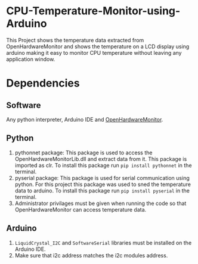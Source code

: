 # CPU-Temperature-Monitor-using-Arduino
This Project shows the temperature data extracted from OpenHardwareMonitor and shows the temperature on a LCD display using arduino making it easy to monitor CPU temperature without leaving any application window.
# Dependencies
  ## Software
  Any python interpreter, Arduino IDE and [OpenHardwareMonitor](https://openhardwaremonitor.org/).
  ## Python
  1. pythonnet package: This package is used to access the OpenHardwareMonitorLib.dll and extract data from it. This package is imported as clr. To install this package run ```pip install pythonnet``` in the terminal.
  2. pyserial package: This package is used for serial communication using python. For this project this package was used to sned the temperature data to arduino. To install this package run ```pip install pyserial``` in the terminal.
  3. Administrator privilages must be given when running the code so that OpenHardwareMonitor can access temperature data.
  ## Arduino
  1. ```LiquidCrystal_I2C``` and ```SoftwareSerial``` libraries must be installed on the Arduino IDE.
  2. Make sure that i2c address matches the i2c modules address. 
     

